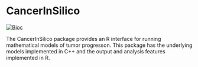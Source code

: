 # CancerInSilico

[![Bioc](https://bioconductor.org/images/logo_bioconductor.gif)](https://bioconductor.org/packages/CancerInSilico)

The CancerInSilico package provides an R interface for running mathematical models of tumor progresson. This package has the underlying models implemented in C++ and the output and analysis features implemented in R.
